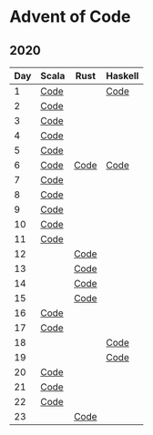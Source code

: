 # Advent of Code

## 2020

| Day | Scala                                            | Rust                                   | Haskell                            |
| --- | ------------------------------------------------ | -------------------------------------- | ---------------------------------- |
|   1 | [Code](2020/scala/src/main/scala/Advent01.scala) |                                        | [Code](2020/haskell/day01/Main.hs) |
|   2 | [Code](2020/scala/src/main/scala/Advent02.scala) |                                        |                                    |
|   3 | [Code](2020/scala/src/main/scala/Advent03.scala) |                                        |                                    |
|   4 | [Code](2020/scala/src/main/scala/Advent04.scala) |                                        |                                    |
|   5 | [Code](2020/scala/src/main/scala/Advent05.scala) |                                        |                                    |  
|   6 | [Code](2020/scala/src/main/scala/Advent06.scala) | [Code](2020/rust/src/bin/advent_06.rs) | [Code](2020/haskell/day06/Main.hs) |
|   7 | [Code](2020/scala/src/main/scala/Advent07.scala) |                                        |                                    |
|   8 | [Code](2020/scala/src/main/scala/Advent08.scala) |                                        |                                    |
|   9 | [Code](2020/scala/src/main/scala/Advent09.scala) |                                        |                                    |
|  10 | [Code](2020/scala/src/main/scala/Advent10.scala) |                                        |                                    |
|  11 | [Code](2020/scala/src/main/scala/Advent11.scala) |                                        |                                    |
|  12 |                                                  | [Code](2020/rust/src/bin/advent_12.rs) |                                    |
|  13 |                                                  | [Code](2020/rust/src/bin/advent_13.rs) |                                    |
|  14 |                                                  | [Code](2020/rust/src/bin/advent_14.rs) |                                    |
|  15 |                                                  | [Code](2020/rust/src/bin/advent_15.rs) |                                    |
|  16 | [Code](2020/scala/src/main/scala/Advent16.scala) |                                        |                                    |
|  17 | [Code](2020/scala/src/main/scala/Advent17.scala) |                                        |                                    |
|  18 |                                                  |                                        | [Code](2020/haskell/day18/Main.hs) |
|  19 |                                                  |                                        | [Code](2020/haskell/day19/Main.hs) |
|  20 | [Code](2020/scala/src/main/scala/Advent20.scala) |                                        |                                    |
|  21 | [Code](2020/scala/src/main/scala/Advent21.scala) |                                        |                                    |
|  22 | [Code](2020/scala/src/main/scala/Advent22.scala) |                                        |                                    |
|  23 |                                                  | [Code](2020/rust/src/bin/advent_23.rs) |                                    |
